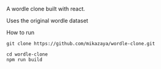 A wordle clone built with react.

Uses the original wordle dataset

How to run
```
git clone https://github.com/mikazaya/wordle-clone.git
```
```
cd wordle-clone
npm run build
```

